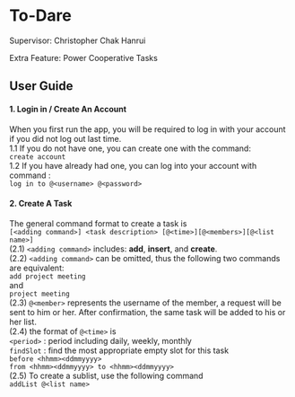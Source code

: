 To-Dare
===================


Supervisor: 	Christopher Chak Hanrui

Extra Feature: 	Power Cooperative Tasks



User Guide
-------------

#### 1. Login in / Create An Account
When you first run the app, you will be required to log in with your account if you did not log out last time.  
1.1 If you do not have one, you can create one with the command:  
```create account```  
1.2 If you have already had one, you can log into your account with command :  
```log in to @<username> @<password>```  


#### 2. Create A Task  
The general command format to create a task is  
```[<adding command>] <task description> [@<time>][@<members>][@<list name>]```  
(2.1) 	```<adding command>``` includes: **add**, **insert**, and **create**.  
(2.2) 	```<adding command>``` can be omitted, thus the following two commands are equivalent:  
```add project meeting```  
and  
```project meeting```  
(2.3) 	```@<member>``` represents the username of the member, a request will be sent to him or her. After confirmation, the same task will be added to his or her list.  
(2.4) 	the format of ```@<time>``` is  
	```<period>```	: period including daily, weekly, monthly  
	```findSlot```	: find the most appropriate empty slot for this task  
	```before <hhmm><ddmmyyyy>```  
	```from <hhmm><ddmmyyyy> to <hhmm><ddmmyyyy>```  
(2.5) 	To create a sublist, use the following command  
	```addList @<list name>```  

